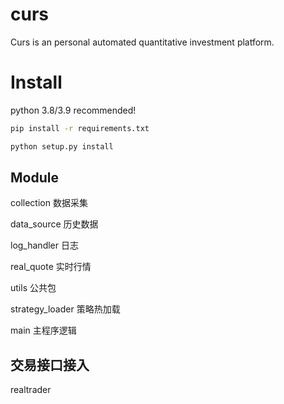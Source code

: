 # curs
Curs is an personal automated quantitative investment platform.
# Install
python 3.8/3.9 recommended!
```bash
pip install -r requirements.txt
```
```bash
python setup.py install 
```


## Module

collection   数据采集

data_source   历史数据

log_handler   日志

real_quote    实时行情

utils		公共包


strategy_loader   策略热加载

main			主程序逻辑  

## 交易接口接入
realtrader
